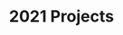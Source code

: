 ---
layout: portfolio-list
title: "2021 Projects"
filter:
  - by_tag: "2021-project"
sitemap: false
---